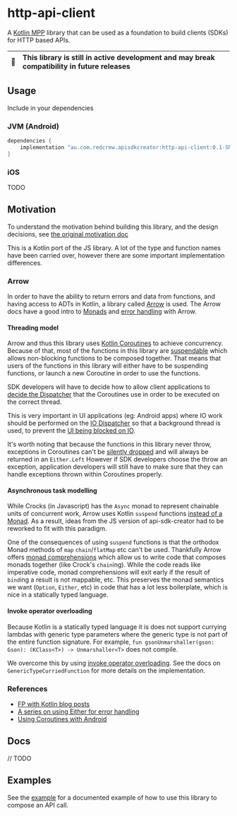 #  http-api-client

A [Kotlin MPP](https://kotlinlang.org/docs/mpp-get-started.html) library that can be used as a foundation to build clients (SDKs) for HTTP based APIs.

| :memo: | This library is still in active development and may break compatibility in future releases |
|--------|:------------------------------------------------------------------------------------------|

## Usage

Include in your dependencies

### JVM (Android)

```groovy
dependencies {
    implementation "au.com.redcrew.apisdkcreator:http-api-client:0.1-SNAPSHOT"
}
```

### iOS

TODO

## Motivation

To understand the motivation behind building this library, and the design decisions, see
[the original motivation doc](https://github.com/RedCrewOS/api-sdk-creator-js/blob/main/http-api-client/docs/motivation.md)

This is a Kotlin port of the JS library. A lot of the type and function names have been carried over, however there are
some important implementation differences.

### Arrow

In order to have the ability to return errors and data from functions, and having access to ADTs in Kotlin, a library
called [Arrow](https://arrow-kt.io/docs/core/) is used. The Arrow docs have a good intro to [Monads](https://arrow-kt.io/docs/patterns/monads/)
and [error handling](https://arrow-kt.io/docs/patterns/error_handling/) with Arrow.

#### Threading model

Arrow and thus this library uses [Kotlin Coroutines](https://kotlinlang.org/docs/coroutines-basics.html) to achieve
concurrency. Because of that, most of the functions in this library are [suspendable](https://kotlinlang.org/docs/composing-suspending-functions.html)
which allows non-blocking functions to be composed together. That means that users of the functions in this library
will either have to be suspending functions, or launch a new Coroutine in order to use the functions.

SDK developers will have to decide how to allow client applications to [decide the Dispatcher](https://kotlinlang.org/docs/coroutine-context-and-dispatchers.html#unconfined-vs-confined-dispatcher) that the Coroutines use in order to be executed on the correct thread.

This is very important in UI applications (eg: Android apps) where IO work should be performed on the 
[IO Dispatcher](https://developer.android.com/kotlin/coroutines) so that a background thread is used, to prevent the 
[UI being blocked on IO](https://developer.android.com/kotlin/coroutines/coroutines-best-practices#main-safe).

It's worth noting that because the functions in this library never throw, exceptions in Coroutines can't be
[silently dropped](https://medium.com/androiddevelopers/coroutines-on-android-part-ii-getting-started-3bff117176dd)
and will always be returned in an `Either.Left` However if SDK developers choose the throw an exception, application
developers will still have to make sure that they can handle exceptions thrown within Coroutines properly.

#### Asynchronous task modelling

While Crocks (in Javascript) has the `Async` monad to represent chainable units of concurrent work, Arrow uses Kotlin
`suspend` functions [instead of a Monad](https://arrow-kt.io/docs/effects/io/).  As a result, ideas from the JS version 
of api-sdk-creator had to be reworked to fit with this paradigm.

One of the consequences of using `suspend` functions is that the orthodox Monad methods of `map` `chain`/`flatMap` etc
can't be used. Thankfully Arrow offers [monad comprehensions](https://arrow-kt.io/docs/patterns/monad_comprehensions/)
which allow us to write code that composes monads together (like Crock's `chain`ing). While the code reads like imperative
code, monad comprehensions will exit early if the result of `bind`ing a result is not mappable, etc. This preserves the
monad semantics we want (`Option`, `Either`, etc) in code that has a lot less boilerplate, which is nice in a statically
typed language.

#### Invoke operator overloading

Because Kotlin is a statically typed language it is does not support currying lambdas with generic type parameters where
the generic type is not part of the entire function signature. For example, 
`fun gsonUnmarshaller(gson: Gson): (KClass<T>) -> Unmarshaller<T>` does not compile.

We overcome this by using [invoke operator overloading](ttps://kotlinlang.org/docs/operator-overloading.html#invoke-operator).
See the docs on `GenericTypeCurriedFunction` for more details on the implementation.

### References

- [FP with Kotlin blog posts](https://mattmoore.io/blog/category/Functional+Programming)
- [A series on using Either for error handling](http://oneeyedmen.com/failure-is-not-an-option-part-1.html)
- [Using Coroutines with Android](https://medium.com/androiddevelopers/coroutines-on-android-part-i-getting-the-background-3e0e54d20bb)

## Docs

// TODO

## Examples

See the [example](../example) for a documented example of how to use this library to compose an API call.
